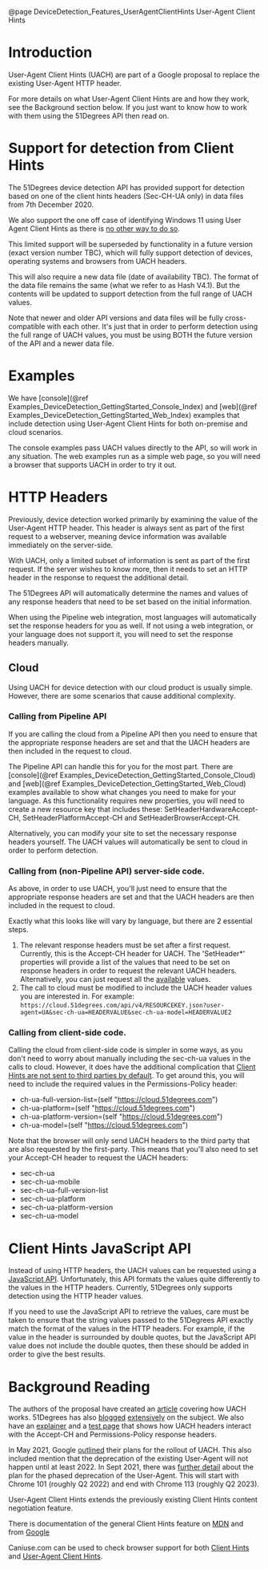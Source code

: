 @page DeviceDetection_Features_UserAgentClientHints User-Agent Client Hints

# Introduction

User-Agent Client Hints (UACH) are part of a Google proposal to replace the 
existing User-Agent HTTP header.

For more details on what User-Agent Client Hints are and how they work,
see the Background section below. If you just want to know how to
work with them using the 51Degrees API then read on.

# Support for detection from Client Hints

The 51Degrees device detection API has provided support for detection 
based on one of the client hints headers (Sec-CH-UA only) in data files 
from 7th December 2020.

We also support the one off case of identifying Windows 11 using User Agent Client Hints as there
is [no other way to do so](https://docs.microsoft.com/en-us/microsoft-edge/web-platform/how-to-detect-win11).

This limited support will be superseded by functionality in a future version (exact version 
number TBC), which will fully support detection of devices, operating systems and browsers from 
UACH headers. 

This will also require a new data file (date of availability TBC). The format of the data file 
remains the same (what we refer to as Hash V4.1). But the contents will be updated to support 
detection from the full range of UACH values.

Note that newer and older API versions and data files will be fully cross-compatible with each 
other. It's just that in order to perform detection using the full range of UACH values, you must be 
using BOTH the future version of the API and a newer data file.

# Examples

We have [console](@ref Examples_DeviceDetection_GettingStarted_Console_Index) and 
[web](@ref Examples_DeviceDetection_GettingStarted_Web_Index) examples that include detection 
using User-Agent Client Hints for both on-premise and cloud scenarios.

The console examples pass UACH values directly to the API, so will work in any situation.
The web examples run as a simple web page, so you will need a browser that supports UACH in 
order to try it out.

# HTTP Headers

Previously, device detection worked primarily by examining the 
value of the User-Agent HTTP header. This header is always sent as part 
of the first request to a webserver, meaning device information was 
available immediately on the server-side.

With UACH, only a limited subset of information is sent as part of the 
first request.
If the server wishes to know more, then it needs to set an HTTP header in
the response to request the additional detail.

The 51Degrees API will automatically determine the names and values of
any response headers that need to be set based on the initial information.

When using the Pipeline web integration, most languages will automatically set the response 
headers for you as well. If not using a web integration, or your language does not support it, 
you will need to set the response headers manually.

## Cloud

Using UACH for device detection with our cloud product is usually simple.
However, there are some scenarios that cause additional complexity.

### Calling from Pipeline API

If you are calling the cloud from a Pipeline API then you need 
to ensure that the appropriate response headers are set and that the 
UACH headers are then included in the request to cloud.

The Pipeline API can handle this for you for the most part. There are 
[console](@ref Examples_DeviceDetection_GettingStarted_Console_Cloud) and 
[web](@ref Examples_DeviceDetection_GettingStarted_Web_Cloud) examples 
available to show what changes you need to make for your language.
As this functionality requires new properties, you will need to create a new resource key 
that includes these: SetHeaderHardwareAccept-CH, SetHeaderPlatformAccept-CH and 
SetHeaderBrowserAccept-CH.

Alternatively, you can modify your site to set the necessary response headers yourself. The 
UACH values will automatically be sent to cloud in order to perform detection.

### Calling from (non-Pipeline API) server-side code.

As above, in order to use UACH, you'll just need to ensure that the 
appropriate response headers are set and that the UACH headers are 
then included in the request to cloud.

Exactly what this looks like will vary by language, but there are 
2 essential steps.

1. The relevant response headers must be set after a first request. Currently, this is the Accept-CH header for UACH. The 'SetHeader*' properties will provide a list of the values that need to be set on response headers in order to request the relevant UACH headers. Alternatively, you can just request all the [available](https://wicg.github.io/ua-client-hints/#http-ua-hints) values. 
2. The call to cloud must be modified to include the UACH header values you are interested in. For example: `https://cloud.51degrees.com/api/v4/RESOURCEKEY.json?user-agent=UA&sec-ch-ua=HEADERVALUE&sec-ch-ua-model=HEADERVALUE2`

### Calling from client-side code. 

Calling the cloud from client-side code is simpler in some ways, as you 
don't need to worry about manually including the sec-ch-ua values in
the calls to cloud.
However, it does have the additional complication that 
[Client Hints are not sent to third parties by default](https://web.dev/user-agent-client-hints/#hint-scope-and-cross-origin-requests).
To get around this, you will need to include the required values in the 
Permissions-Policy header:

- ch-ua-full-version-list=(self "https://cloud.51degrees.com")  
- ch-ua-platform=(self "https://cloud.51degrees.com")  
- ch-ua-platform-version=(self "https://cloud.51degrees.com")
- ch-ua-model=(self "https://cloud.51degrees.com")  

Note that the browser will only send UACH headers to the third party that are also 
requested by the first-party. This means that you'll also need to set your Accept-CH header 
to request the UACH headers:

- sec-ch-ua  
- sec-ch-ua-mobile  
- sec-ch-ua-full-version-list 
- sec-ch-ua-platform  
- sec-ch-ua-platform-version
- sec-ch-ua-model  

# Client Hints JavaScript API

Instead of using HTTP headers, the UACH values can be requested using a 
[JavaScript API](https://developer.mozilla.org/en-US/docs/Web/API/User-Agent_Client_Hints_API).
Unfortunately, this API formats the values quite differently to the values in the HTTP headers.
Currently, 51Degrees only supports detection using the HTTP header values.

If you need to use the JavaScript API to retrieve the values, care must be taken to ensure 
that the string values passed to the 51Degrees API exactly match the format of the values in the
HTTP headers. For example, if the value in the header is surrounded by double quotes, but the 
JavaScript API value does not include the double quotes, then these should be added in order to
give the best results.

# Background Reading

The authors of the proposal have created an [article](https://web.dev/user-agent-client-hints) 
covering how UACH works.
51Degrees has also [blogged](https://51degrees.com/blog/user-agent-client-hints-chrome-89-update) 
[extensively](https://51degrees.com/blog/user-agent-client-hints-update-september-2020) on the subject.
We also have an [explainer](https://learnclienthints.com/) and a [test page](https://51degrees.com/client-hints) 
that shows how UACH headers interact with the Accept-CH and Permissions-Policy response headers.

In May 2021, Google [outlined](https://blog.chromium.org/2021/05/update-on-user-agent-string-reduction.html) 
their plans for the rollout of UACH. This also included mention that the deprecation of the 
existing User-Agent will not happen until at least 2022.
In Sept 2021, there was [further detail](https://blog.chromium.org/2021/09/user-agent-reduction-origin-trial-and-dates.html) 
about the plan for the phased deprecation of the User-Agent.
This will start with Chrome 101 (roughly Q2 2022) and end with Chrome 113 (roughly Q2 2023).

User-Agent Client Hints extends the previously existing Client Hints content 
negotiation feature.

There is documentation of the general Client Hints feature on 
[MDN](https://developer.mozilla.org/en-US/docs/Glossary/Client_hints) and
from [Google](https://developers.google.com/web/fundamentals/performance/optimizing-content-efficiency/client-hints)

Caniuse.com can be used to check browser support for both 
[Client Hints](https://caniuse.com/client-hints-dpr-width-viewport) and 
[User-Agent Client Hints](https://caniuse.com/mdn-api_navigator_useragentdata).






